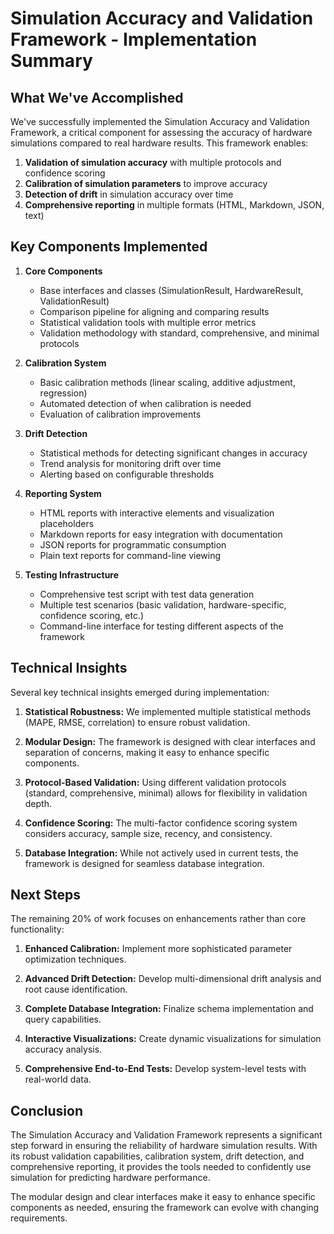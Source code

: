 # Simulation Accuracy and Validation Framework - Implementation Summary

## What We've Accomplished

We've successfully implemented the Simulation Accuracy and Validation Framework, a critical component for assessing the accuracy of hardware simulations compared to real hardware results. This framework enables:

1. **Validation of simulation accuracy** with multiple protocols and confidence scoring
2. **Calibration of simulation parameters** to improve accuracy
3. **Detection of drift** in simulation accuracy over time
4. **Comprehensive reporting** in multiple formats (HTML, Markdown, JSON, text)

## Key Components Implemented

1. **Core Components**
   - Base interfaces and classes (SimulationResult, HardwareResult, ValidationResult)
   - Comparison pipeline for aligning and comparing results
   - Statistical validation tools with multiple error metrics
   - Validation methodology with standard, comprehensive, and minimal protocols

2. **Calibration System**
   - Basic calibration methods (linear scaling, additive adjustment, regression)
   - Automated detection of when calibration is needed
   - Evaluation of calibration improvements

3. **Drift Detection**
   - Statistical methods for detecting significant changes in accuracy
   - Trend analysis for monitoring drift over time
   - Alerting based on configurable thresholds

4. **Reporting System**
   - HTML reports with interactive elements and visualization placeholders
   - Markdown reports for easy integration with documentation
   - JSON reports for programmatic consumption
   - Plain text reports for command-line viewing

5. **Testing Infrastructure**
   - Comprehensive test script with test data generation
   - Multiple test scenarios (basic validation, hardware-specific, confidence scoring, etc.)
   - Command-line interface for testing different aspects of the framework

## Technical Insights

Several key technical insights emerged during implementation:

1. **Statistical Robustness:** We implemented multiple statistical methods (MAPE, RMSE, correlation) to ensure robust validation.

2. **Modular Design:** The framework is designed with clear interfaces and separation of concerns, making it easy to enhance specific components.

3. **Protocol-Based Validation:** Using different validation protocols (standard, comprehensive, minimal) allows for flexibility in validation depth.

4. **Confidence Scoring:** The multi-factor confidence scoring system considers accuracy, sample size, recency, and consistency.

5. **Database Integration:** While not actively used in current tests, the framework is designed for seamless database integration.

## Next Steps

The remaining 20% of work focuses on enhancements rather than core functionality:

1. **Enhanced Calibration:** Implement more sophisticated parameter optimization techniques.

2. **Advanced Drift Detection:** Develop multi-dimensional drift analysis and root cause identification.

3. **Complete Database Integration:** Finalize schema implementation and query capabilities.

4. **Interactive Visualizations:** Create dynamic visualizations for simulation accuracy analysis.

5. **Comprehensive End-to-End Tests:** Develop system-level tests with real-world data.

## Conclusion

The Simulation Accuracy and Validation Framework represents a significant step forward in ensuring the reliability of hardware simulation results. With its robust validation capabilities, calibration system, drift detection, and comprehensive reporting, it provides the tools needed to confidently use simulation for predicting hardware performance.

The modular design and clear interfaces make it easy to enhance specific components as needed, ensuring the framework can evolve with changing requirements.
